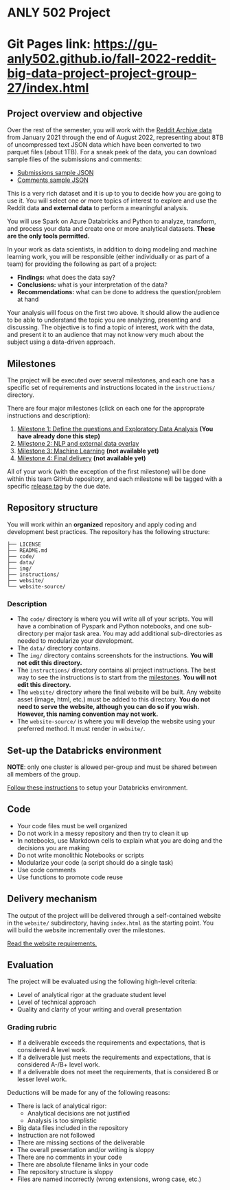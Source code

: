 # ANLY 502 Project

# **Git Pages link: https://gu-anly502.github.io/fall-2022-reddit-big-data-project-project-group-27/index.html**

## Project overview and objective

Over the rest of the semester, you will work with the [Reddit Archive data](https://files.pushshift.io/reddit/) from January 2021 through the end of August 2022, representing about 8TB of uncompressed text JSON data which have been converted to two parquet files (about 1TB). For a sneak peek of the data, you can download sample files of the submissions and comments:

* [Submissions sample JSON](https://files.pushshift.io/reddit/submissions/sample.json)
* [Comments sample JSON](https://files.pushshift.io/reddit/comments/sample_data.json)

This is a very rich dataset and it is up to you to decide how you are going to use it. You will select one or more topics of interest to explore and use the Reddit data **and external data** to perform a meaningful analysis. 

You will use Spark on Azure Databricks and Python to analyze, transform, and process your data and create one or more analytical datasets. **These are the only tools permitted.**

In your work as data scientists, in addition to doing modeling and machine learning work, you will be responsible (either individually or as part of a team) for providing the following as part of a project:

* **Findings:** what does the data say?
* **Conclusions:** what is your interpretation of the data?
* **Recommendations:** what can be done to address the question/problem at hand

Your analysis will focus on the first two above. It should allow the audience to be able to understand the topic you are analyzing, presenting and discussing. The objective is to find a topic of interest, work with the data, and present it to an audience that may not know very much about the subject using a data-driven approach.

## Milestones

The project will be executed over several milestones, and each one has a specific set of requirements and instructions located in the `instructions/` directory.

There are four major milestones (click on each one for the approprate instructions and description):

1. [Milestone 1: Define the questions and Exploratory Data Analysis](instructions/eda.md) **(You have already done this step)**
1. [Milestone 2: NLP and external data overlay](instructions/nlp.md)
1. [Milestone 3: Machine Learning](instructions/ml.md) **(not available yet)**
1. [Milestone 4: Final delivery](instructions/final.md) **(not available yet)**

All of your work (with the exception of the first milestone) will be done within this team GitHub repository, and each milestone will be tagged with a specific [release tag](https://docs.github.com/en/repositories/releasing-projects-on-github/managing-releases-in-a-repository) by the due date.  

## Repository structure

You will work within an **organized** repository and apply coding and development best practices. The repository has the following structure:

```.
├── LICENSE
├── README.md
├── code/
├── data/
├── img/
├── instructions/
├── website/
└── website-source/
```
### Description

* The `code/` directory is where you will write all of your scripts. You will have a combination of Pyspark and Python notebooks, and one sub-directory per major task area. You may add additional sub-directories as needed to modularize your development.
* The `data/` directory contains.
* The `img/` directory contains screenshots for the instructions. **You will not edit this directory.** 
* The `instructions/` directory contains all project instructions. The best way to see the instructions is to start from the [milestones](#milestones). **You will not edit this directory.** 
* The `website/` directory where the final website will be built. Any website asset (image, html, etc.) must be added to this directory. **You do not need to serve the website, although you can do so if you wish. However, this naming convention may not work.**
* The `website-source/` is where you will develop the website using your preferred method. It must render in `website/`.

## Set-up the Databricks environment

**NOTE**: only one cluster is allowed per-group and must be shared between all members of the group.

[Follow these instructions](instructions.adb-setup.md) to setup your Databricks environment.

## Code

* Your code files must be well organized
* Do not work in a messy repository and then try to clean it up
* In notebooks, use Markdown cells to explain what you are doing and the decisions you are making
* Do not write monolithic Notebooks or scripts
* Modularize your code (a script should do a single task)
* Use code comments
* Use functions to promote code reuse


## Delivery mechanism

The output of the project will be delivered through a self-contained website in the `website/` subdirectory, having `index.html` as the starting point. You will build the website incrementally over the milestones.

[Read the website requirements.](instructions/website.md)

## Evaluation

The project will be evaluated using the following high-level criteria:

* Level of analytical rigor at the graduate student level
* Level of technical approach
* Quality and clarity of your writing and overall presentation


### Grading rubric

- If a deliverable exceeds the requirements and expectations, that is considered A level work.
- If a deliverable just meets the requirements and expectations, that is considered A-/B+ level work.
- If a deliverable does not meet the requirements, that is considered B or lesser level work.

Deductions will be made for any of the following reasons:

- There is lack of analytical rigor:
    - Analytical decisions are not justified
    - Analysis is too simplistic
- Big data files included in the repository
- Instruction are not followed
- There are missing sections of the deliverable
- The overall presentation and/or writing is sloppy
- There are no comments in your code
- There are absolute filename links in your code
- The repository structure is sloppy
- Files are named incorrectly (wrong extensions, wrong case, etc.)
